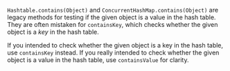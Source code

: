 `Hashtable.contains(Object)` and `ConcurrentHashMap.contains(Object)` are
legacy methods for testing if the given object is a value in the hash table. 
They are often mistaken for `containsKey`, which checks whether the given object
is a *key* in the  hash table.

If you intended to check whether the given object is a key in the hash table,
use `containsKey` instead.  If you really intended to check whether the 
given object is a value in the hash table, use `containsValue` for clarity.
